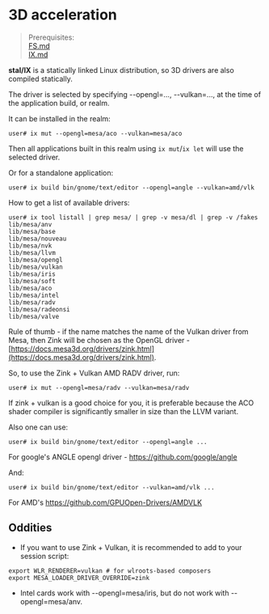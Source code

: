 # 3D acceleration

> Prerequisites:<br>
> [FS.md](FS.md)<br>
> [IX.md](IX.md)

<!-- {% raw %} -->

**stal/IX** is a statically linked Linux distribution, so 3D drivers are also compiled statically.

The driver is selected by specifying --opengl=..., --vulkan=..., at the time of the application build, or realm.

It can be installed in the realm:

```shell
user# ix mut --opengl=mesa/aco --vulkan=mesa/aco
```

Then all applications built in this realm using `ix mut`/`ix let` will use the selected driver.

Or for a standalone application:

```shell
user# ix build bin/gnome/text/editor --opengl=angle --vulkan=amd/vlk
```

How to get a list of available drivers:

```shell
user# ix tool listall | grep mesa/ | grep -v mesa/dl | grep -v /fakes
lib/mesa/anv
lib/mesa/base
lib/mesa/nouveau
lib/mesa/nvk
lib/mesa/llvm
lib/mesa/opengl
lib/mesa/vulkan
lib/mesa/iris
lib/mesa/soft
lib/mesa/aco
lib/mesa/intel
lib/mesa/radv
lib/mesa/radeonsi
lib/mesa/valve
```

Rule of thumb - if the name matches the name of the Vulkan driver from Mesa, then Zink will be chosen as the OpenGL driver - [https://docs.mesa3d.org/drivers/zink.html](https://docs.mesa3d.org/drivers/zink.html).

So, to use the Zink + Vulkan AMD RADV driver, run:

```shell
user# ix mut --opengl=mesa/radv --vulkan=mesa/radv
```

If zink + vulkan is a good choice for you, it is preferable because the ACO shader compiler is significantly smaller in size than the LLVM variant.

Also one can use:

```shell
user# ix build bin/gnome/text/editor --opengl=angle ...
```

For google's ANGLE opengl driver - https://github.com/google/angle

And:

```shell
user# ix build bin/gnome/text/editor --vulkan=amd/vlk ...
```

For AMD's https://github.com/GPUOpen-Drivers/AMDVLK

## Oddities
* If you want to use Zink + Vulkan, it is recommended to add to your session script:
```shell
export WLR_RENDERER=vulkan # for wlroots-based composers
export MESA_LOADER_DRIVER_OVERRIDE=zink
```
* Intel cards work with --opengl=mesa/iris, but do not work with --opengl=mesa/anv.

<!-- {% endraw %} -->
